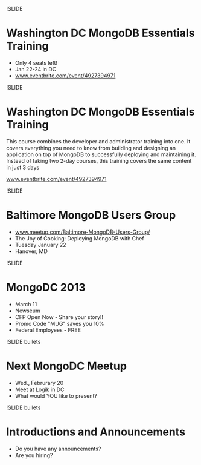 !SLIDE
# Washington DC MongoDB Essentials Training #

* Only 4 seats left!
* Jan 22-24 in DC
* www.eventbrite.com/event/4927394971

!SLIDE
# Washington DC MongoDB Essentials Training #

This course combines the developer and administrator training into one. It covers everything you need to know from building and designing an application on top of MongoDB to successfully deploying and maintaining it. Instead of taking two 2-day courses, this training covers the same content in just 3 days


www.eventbrite.com/event/4927394971

!SLIDE
# Baltimore MongoDB Users Group #

* www.meetup.com/Baltimore-MongoDB-Users-Group/
* The Joy of Cooking: Deploying MongoDB with Chef
* Tuesday January 22
* Hanover, MD

!SLIDE
# MongoDC 2013 #

* March 11
* Newseum
* CFP Open Now - Share your story!!
* Promo Code "MUG" saves you 10%
* Federal Employees - FREE

!SLIDE bullets
# Next MongoDC Meetup #

* Wed., Februrary 20
* Meet at Logik in DC
* What would YOU like to present?

!SLIDE bullets
# Introductions and Announcements #

* Do you have any announcements?
* Are you hiring?

